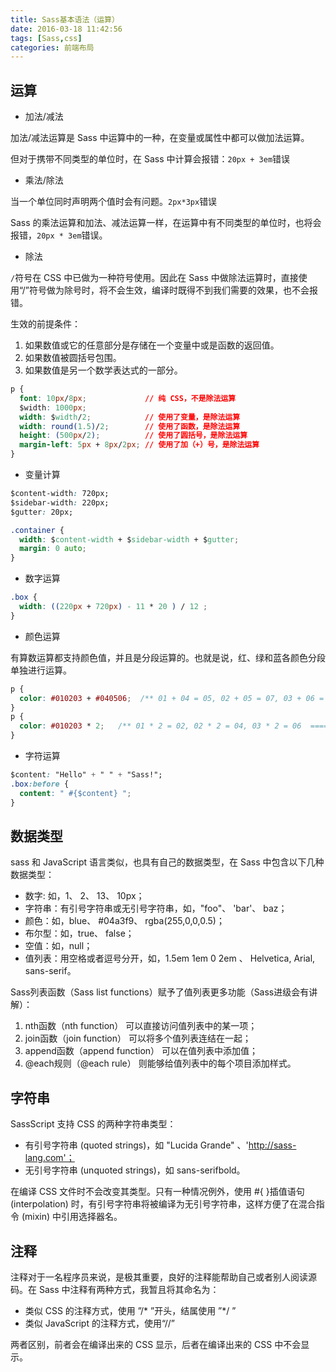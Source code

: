 ```yaml
---
title: Sass基本语法（运算）
date: 2016-03-18 11:42:56
tags: [Sass,css]
categories: 前端布局
---
```

## 运算 ##
- 加法/减法

加法/减法运算是 Sass 中运算中的一种，在变量或属性中都可以做加法运算。

但对于携带不同类型的单位时，在 Sass 中计算会报错：`20px + 3em`错误

- 乘法/除法

当一个单位同时声明两个值时会有问题。`2px*3px`错误

Sass 的乘法运算和加法、减法运算一样，在运算中有不同类型的单位时，也将会报错，`20px * 3em`错误。
<!-- more -->
- 除法

`/`符号在 CSS 中已做为一种符号使用。因此在 Sass 中做除法运算时，直接使用“/”符号做为除号时，将不会生效，编译时既得不到我们需要的效果，也不会报错。

生效的前提条件：

1. 如果数值或它的任意部分是存储在一个变量中或是函数的返回值。
2. 如果数值被圆括号包围。
3. 如果数值是另一个数学表达式的一部分。

```css
p {
  font: 10px/8px;             // 纯 CSS，不是除法运算
  $width: 1000px;
  width: $width/2;            // 使用了变量，是除法运算
  width: round(1.5)/2;        // 使用了函数，是除法运算
  height: (500px/2);          // 使用了圆括号，是除法运算
  margin-left: 5px + 8px/2px; // 使用了加（+）号，是除法运算
}
```
<!--more-->

- 变量计算

```css
$content-width: 720px;
$sidebar-width: 220px;
$gutter: 20px;

.container {
  width: $content-width + $sidebar-width + $gutter;
  margin: 0 auto;
}
```

- 数字运算

```css
.box {
  width: ((220px + 720px) - 11 * 20 ) / 12 ; 
}
```

- 颜色运算

有算数运算都支持颜色值，并且是分段运算的。也就是说，红、绿和蓝各颜色分段单独进行运算。

```css	
p {
  color: #010203 + #040506;  /** 01 + 04 = 05, 02 + 05 = 07, 03 + 06 = 09  ============050709 **/
}
p {
  color: #010203 * 2;   /** 01 * 2 = 02, 02 * 2 = 04, 03 * 2 = 06  ================020406 **/
}
```

- 字符运算

```css	
$content: "Hello" + " " + "Sass!";
.box:before {
  content: " #{$content} ";
}
```
		
## 数据类型 ##
sass 和 JavaScript 语言类似，也具有自己的数据类型，在 Sass 中包含以下几种数据类型：

- 数字: 如，1、 2、 13、 10px；
- 字符串：有引号字符串或无引号字符串，如，"foo"、 'bar'、 baz；
- 颜色：如，blue、 #04a3f9、 rgba(255,0,0,0.5)；
- 布尔型：如，true、 false；
- 空值：如，null；
- 值列表：用空格或者逗号分开，如，1.5em 1em 0 2em 、 Helvetica, Arial, sans-serif。

Sass列表函数（Sass list functions）赋予了值列表更多功能（Sass进级会有讲解）：

1. nth函数（nth function） 可以直接访问值列表中的某一项；
2. join函数（join function） 可以将多个值列表连结在一起；
3. append函数（append function） 可以在值列表中添加值； 
4. @each规则（@each rule） 则能够给值列表中的每个项目添加样式。


## 字符串 ##
SassScript 支持 CSS 的两种字符串类型：

- 有引号字符串 (quoted strings)，如 "Lucida Grande" 、'http://sass-lang.com'；
- 无引号字符串 (unquoted strings)，如 sans-serifbold。

在编译 CSS 文件时不会改变其类型。只有一种情况例外，使用 #{ }插值语句 (interpolation) 时，有引号字符串将被编译为无引号字符串，这样方便了在混合指令 (mixin) 中引用选择器名。

## 注释 ##

注释对于一名程序员来说，是极其重要，良好的注释能帮助自己或者别人阅读源码。在 Sass 中注释有两种方式，我暂且将其命名为：

- 类似 CSS 的注释方式，使用 ”/* ”开头，结属使用 ”*/ ”
- 类似 JavaScript 的注释方式，使用“//”

两者区别，前者会在编译出来的 CSS 显示，后者在编译出来的 CSS 中不会显示。

